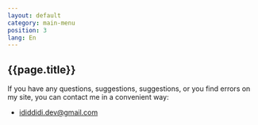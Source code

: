 ```yaml
---
layout: default
category: main-menu
position: 3
lang: En
---
```


## {{page.title}}
If you have any questions, suggestions, suggestions, or you find errors on my site, you can contact me in a convenient way:

* [ididdidi.dev@gmail.com](mailto:ididdidi.dev@gmail.com)
